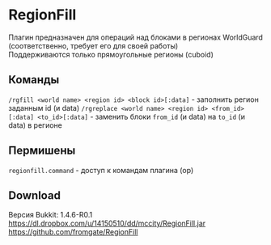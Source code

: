 RegionFill
==========

Плагин предназначен для операций над блоками в регионах WorldGuard (соответственно, требует его для своей работы)  
Поддерживаются только прямоугольные регионы (cuboid)

Команды
-------

`/rgfill <world name> <region id> <block id>[:data]` - заполнить регион заданным id (и data)
`/rgreplace <world name> <region id> <from_id>[:data] <to_id>[:data]` - заменить блоки `from_id` (и data) на `to_id` (и data) в регионе

Пермишены
---------

`regionfill.command` - доступ к командам плагина (op)

Download
--------

Версия Bukkit: 1.4.6-R0.1  
https://dl.dropbox.com/u/14150510/dd/mccity/RegionFill.jar  
https://github.com/fromgate/RegionFill